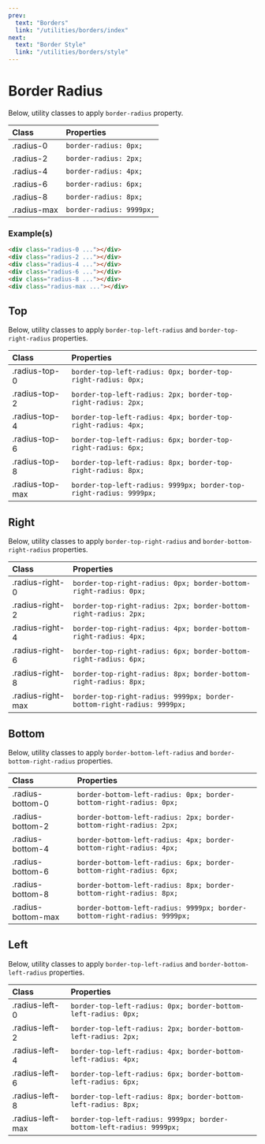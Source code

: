 ```yaml
---
prev:
  text: "Borders"
  link: "/utilities/borders/index"
next:
  text: "Border Style"
  link: "/utilities/borders/style"
---
```


# Border Radius

Below, utility classes to apply `border-radius` property.

| Class       | Properties               |
| :---------- | :----------------------- |
| .radius-0   | `border-radius: 0px;`    |
| .radius-2   | `border-radius: 2px;`    |
| .radius-4   | `border-radius: 4px;`    |
| .radius-6   | `border-radius: 6px;`    |
| .radius-8   | `border-radius: 8px;`    |
| .radius-max | `border-radius: 9999px;` |

### Example(s)

<div class="flex-row gap-x-2 radius-8 p-6 mt-8" style="background-color: var(--vp-c-bg-alt);">
  <div class="w-1/1 h-12 radius-0" style="background-color: var(--vp-c-brand-3);" />
  <div class="w-1/1 h-12 radius-2" style="background-color: var(--vp-c-brand-3);" />
  <div class="w-1/1 h-12 radius-4" style="background-color: var(--vp-c-brand-3);" />
  <div class="w-1/1 h-12 radius-6" style="background-color: var(--vp-c-brand-3);" />
  <div class="w-1/1 h-12 radius-8" style="background-color: var(--vp-c-brand-3);" />
  <div class="w-1/1 h-12 radius-max" style="background-color: var(--vp-c-brand-3);" />
</div>

```html
<div class="radius-0 ..."></div>
<div class="radius-2 ..."></div>
<div class="radius-4 ..."></div>
<div class="radius-6 ..."></div>
<div class="radius-8 ..."></div>
<div class="radius-max ..."></div>
```

## Top

Below, utility classes to apply `border-top-left-radius` and `border-top-right-radius` properties.

| Class           | Properties                                                         |
| :-------------- | :----------------------------------------------------------------- |
| .radius-top-0   | `border-top-left-radius: 0px; border-top-right-radius: 0px;`       |
| .radius-top-2   | `border-top-left-radius: 2px; border-top-right-radius: 2px;`       |
| .radius-top-4   | `border-top-left-radius: 4px; border-top-right-radius: 4px;`       |
| .radius-top-6   | `border-top-left-radius: 6px; border-top-right-radius: 6px;`       |
| .radius-top-8   | `border-top-left-radius: 8px; border-top-right-radius: 8px;`       |
| .radius-top-max | `border-top-left-radius: 9999px; border-top-right-radius: 9999px;` |

## Right

Below, utility classes to apply `border-top-right-radius` and `border-bottom-right-radius` properties.

| Class             | Properties                                                             |
| :---------------- | :--------------------------------------------------------------------- |
| .radius-right-0   | `border-top-right-radius: 0px; border-bottom-right-radius: 0px;`       |
| .radius-right-2   | `border-top-right-radius: 2px; border-bottom-right-radius: 2px;`       |
| .radius-right-4   | `border-top-right-radius: 4px; border-bottom-right-radius: 4px;`       |
| .radius-right-6   | `border-top-right-radius: 6px; border-bottom-right-radius: 6px;`       |
| .radius-right-8   | `border-top-right-radius: 8px; border-bottom-right-radius: 8px;`       |
| .radius-right-max | `border-top-right-radius: 9999px; border-bottom-right-radius: 9999px;` |

## Bottom

Below, utility classes to apply `border-bottom-left-radius` and `border-bottom-right-radius` properties.

| Class              | Properties                                                               |
| :----------------- | :----------------------------------------------------------------------- |
| .radius-bottom-0   | `border-bottom-left-radius: 0px; border-bottom-right-radius: 0px;`       |
| .radius-bottom-2   | `border-bottom-left-radius: 2px; border-bottom-right-radius: 2px;`       |
| .radius-bottom-4   | `border-bottom-left-radius: 4px; border-bottom-right-radius: 4px;`       |
| .radius-bottom-6   | `border-bottom-left-radius: 6px; border-bottom-right-radius: 6px;`       |
| .radius-bottom-8   | `border-bottom-left-radius: 8px; border-bottom-right-radius: 8px;`       |
| .radius-bottom-max | `border-bottom-left-radius: 9999px; border-bottom-right-radius: 9999px;` |

## Left

Below, utility classes to apply `border-top-left-radius` and `border-bottom-left-radius` properties.

| Class            | Properties                                                           |
| :--------------- | :------------------------------------------------------------------- |
| .radius-left-0   | `border-top-left-radius: 0px; border-bottom-left-radius: 0px;`       |
| .radius-left-2   | `border-top-left-radius: 2px; border-bottom-left-radius: 2px;`       |
| .radius-left-4   | `border-top-left-radius: 4px; border-bottom-left-radius: 4px;`       |
| .radius-left-6   | `border-top-left-radius: 6px; border-bottom-left-radius: 6px;`       |
| .radius-left-8   | `border-top-left-radius: 8px; border-bottom-left-radius: 8px;`       |
| .radius-left-max | `border-top-left-radius: 9999px; border-bottom-left-radius: 9999px;` |
